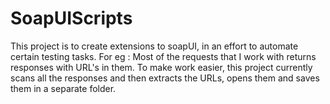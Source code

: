 SoapUIScripts
=============

This project is to create extensions to soapUI, in an effort to automate certain testing tasks.
For eg : Most of the requests that I work with returns responses with URL's in them. To make work easier, this project currently scans all the responses and then extracts the URLs, opens them and saves them in a separate folder.

